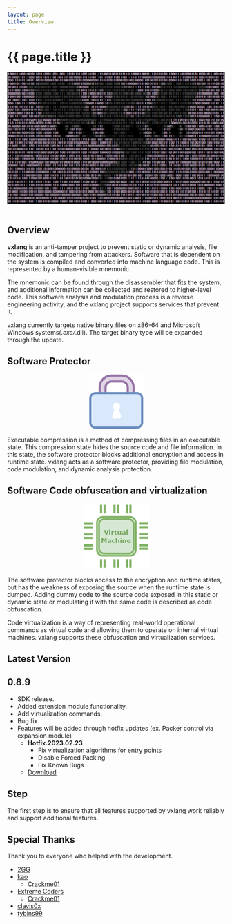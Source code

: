 ```yaml
---
layout: page
title: Overview
---
```


# {{ page.title }}

<div align="center">
   <a href="https://vxlang.github.io/">
      <img src="image/vxlang.gif" loop=infinite style="max-width: 100%; height: auto;" />
   </a>
</div>
<br>
  
## Overview

**vxlang** is an anti-tamper project to prevent static or dynamic analysis, file modification, and tampering from attackers. Software that is dependent on the system is compiled and converted into machine language code. This is represented by a human-visible mnemonic.   

The mnemonic can be found through the disassembler that fits the system, and additional information can be collected and restored to higher-level code.   This software analysis and modulation process is a reverse engineering activity, and the vxlang project supports services that prevent it.   
   
vxlang currently targets native binary files on x86-64 and Microsoft Windows systems(*.exe/*.dll). The target binary type will be expanded through the update.   

## Software Protector

<div align="center">
   <img src="image/protector.png" loop=infinite style="max-width: 100%; height: auto;" />
</div>

Executable compression is a method of compressing files in an executable state. This compression state hides the source code and file information. In this state, the software protector blocks additional encryption and access in runtime state. vxlang acts as a software protector, providing file modulation, code modulation, and dynamic analysis protection.   

## Software Code obfuscation and virtualization

<div align="center">
   <img src="image/vcpu.png" loop=infinite style="max-width: 100%; height: auto;" />
</div>

The software protector blocks access to the encryption and runtime states, but has the weakness of exposing the source when the runtime state is dumped. Adding dummy code to the source code exposed in this static or dynamic state or modulating it with the same code is described as code obfuscation.

Code virtualization is a way of representing real-world operational commands as virtual code and allowing them to operate on internal virtual machines. vxlang supports these obfuscation and virtualization services.

## Latest Version

0.8.9 
---
- SDK release. 
- Added extension module functionality. 
- Add virtualization commands. 
- Bug fix 
- Features will be added through hotfix updates (ex. Packer control via expansion module) 
  - **Hotfix.2023.02.23**
    - Fix virtualization algorithms for entry points
	- Disable Forced Packing
	- Fix Known Bugs
  - [Download](https://url.kr/xjvo2s) 

## Step

The first step is to ensure that all features supported by vxlang work reliably and support additional features.

## Special Thanks

Thank you to everyone who helped with the development.

- [2GG](https://twitter.com/2gg) 
- [kao](https://lifeinhex.com/) 
  - [Crackme01](https://forum.tuts4you.com/topic/43809-users-desktop-crackme/#comment-213340) 
- [Extreme Coders](https://github.com/extremecoders-re/tuts4you_users_desktop_crackme_writeup) 
  - [Crackme01](https://forum.tuts4you.com/topic/43809-users-desktop-crackme/#comment-213328)  
- [clavis0x](https://github.com/clavis0x)
- [tybins99](https://github.com/tybins99)  
  
